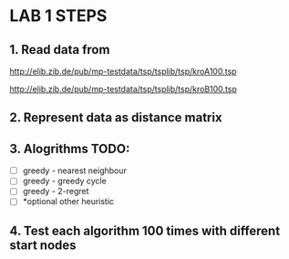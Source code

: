 # LAB 1 STEPS

## 1. Read data from

http://elib.zib.de/pub/mp-testdata/tsp/tsplib/tsp/kroA100.tsp

http://elib.zib.de/pub/mp-testdata/tsp/tsplib/tsp/kroB100.tsp

## 2. Represent data as distance matrix

## 3. Alogrithms TODO:
- [ ] greedy - nearest neighbour
- [ ] greedy - greedy cycle
- [ ] greedy - 2-regret
- [ ] *optional other heuristic

## 4. Test each algorithm 100 times with different start nodes
